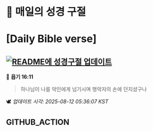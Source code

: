 # 🙏 매일의 성경 구절
# [Daily Bible verse]
## [![README에 성경구절 업데이트](https://github.com/DONGSUKA/first_test/actions/workflows/update-readme-bible.yml/badge.svg)](https://github.com/DONGSUKA/first_test/actions/workflows/update-readme-bible.yml)
<!-- START_BIBLE_VERSE -->
📖 **욥기 16:11**
> 하나님이 나를 악인에게 넘기시며 행악자의 손에 던지셨구나

🕊️ _업데이트 시각: 2025-08-12 05:36:07 KST_
  <!-- END_BIBLE_VERSE -->
## GITHUB_ACTION

